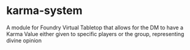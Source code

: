 # karma-system
A module for Foundry Virtual Tabletop that allows for the DM to have a Karma Value either given to specific players or the group, representing divine opinion
